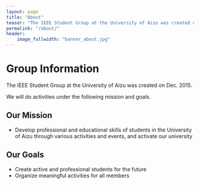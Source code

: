 ```yaml
---
layout: page
title: "About"
teaser: "The IEEE Student Group at the University of Aizu was created on Dec. 2015. We will do activities under the following mission and goals."
permalink: "/about/"
header:
    image_fullwidth: "banner_about.jpg"
---
```

# Group Information

The IEEE Student Group at the University of Aizu was created on Dec. 2015.

We will do activities under the following mission and goals.


## **Our Mission**
+ Develop professional and educational skills of students in the University of Aizu through various activities and events, and activate our university


## **Our Goals**
+ Create active and professional students for the future
+ Organize meaningful activities for all members

